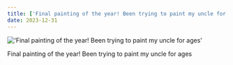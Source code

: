 ```yaml
---
title: ['Final painting of the year! Been trying to paint my uncle for ages']
date: 2023-12-31
---
```


![‘Final painting of the year! Been trying to paint my uncle for ages’](/231231_final-painting-of_counter.jpg)

Final painting of the year! Been trying to paint my uncle for ages
